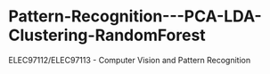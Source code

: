 # Pattern-Recognition---PCA-LDA-Clustering-RandomForest
ELEC97112/ELEC97113 - Computer Vision and Pattern Recognition

